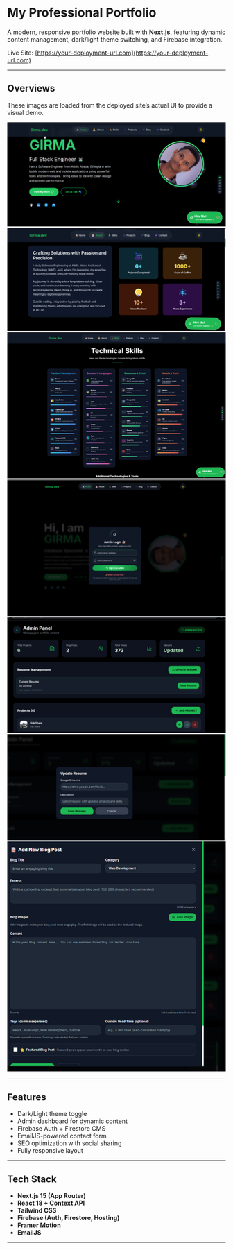 # My Professional Portfolio

A modern, responsive portfolio website built with **Next.js**, featuring dynamic content management, dark/light theme switching, and Firebase integration.

Live Site: [https://your-deployment-url.com](https://your-deployment-url.com)

---

## Overviews

These images are loaded from the deployed site’s actual UI to provide a visual demo.

![Screenshot 1](https://raw.githubusercontent.com/GitRoarr/personal-portfolio/8d35578a29112e0c0df3f8aa8269f427460af19c/public/Screenshot%202025-07-03%20213028.png)  
![Screenshot 2](https://raw.githubusercontent.com/GitRoarr/personal-portfolio/8d35578a29112e0c0df3f8aa8269f427460af19c/public/Screenshot%202025-07-03%20213046.png)  
![Screenshot 3](https://raw.githubusercontent.com/GitRoarr/personal-portfolio/8d35578a29112e0c0df3f8aa8269f427460af19c/public/Screenshot%202025-07-03%20213303.png)  
![Screenshot 4](https://raw.githubusercontent.com/GitRoarr/personal-portfolio/8d35578a29112e0c0df3f8aa8269f427460af19c/public/Screenshot%202025-07-03%20214013.png)  
![Screenshot 5](https://raw.githubusercontent.com/GitRoarr/personal-portfolio/8d35578a29112e0c0df3f8aa8269f427460af19c/public/Screenshot%202025-07-03%20231257.png)  
![Screenshot 6](https://raw.githubusercontent.com/GitRoarr/personal-portfolio/8d35578a29112e0c0df3f8aa8269f427460af19c/public/Screenshot%202025-07-03%20231313.png)  
![Screenshot 7](https://raw.githubusercontent.com/GitRoarr/personal-portfolio/8d35578a29112e0c0df3f8aa8269f427460af19c/public/Screenshot%202025-07-03%20231501.png)  

---

## Features

- Dark/Light theme toggle  
- Admin dashboard for dynamic content  
- Firebase Auth + Firestore CMS  
- EmailJS-powered contact form  
- SEO optimization with social sharing  
- Fully responsive layout  

---

## Tech Stack

- **Next.js 15 (App Router)**
- **React 18 + Context API**
- **Tailwind CSS**
- **Firebase (Auth, Firestore, Hosting)**
- **Framer Motion**
- **EmailJS**

---

